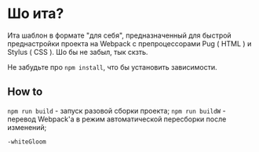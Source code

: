 # Шо ита?
Ита шаблон в формате "для себя", предназначенный для быстрой преднастройки проекта на Webpack с препроцессорами Pug ( HTML ) и Stylus ( CSS ).
Шо бы не забыл, тык скзть.

Не забудьте про `npm install`, что бы установить зависимости.

## How to
`npm run build`  - запуск разовой сборки проекта;
`npm run buildW` - перевод Webpack'а в режим автоматической пересборки после изменений;

`-whiteGloom`
